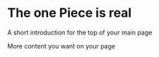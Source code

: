 # The one Piece is real

A short introduction for the top of your main page


More content you want on your page



<!-- use this to make a menu when you add more pages -->
<!-- ```{toctree}
:maxdepth: 2
:hidden:

pechakucha
``` -->
